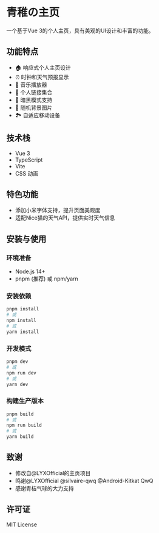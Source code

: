 # 青稚の主页

一个基于Vue 3的个人主页，具有美观的UI设计和丰富的功能。

## 功能特点
- 🏠 响应式个人主页设计
- ⏰ 时钟和天气预报显示
- 🎵 音乐播放器
- 🔗 个人链接集合
- 🌙 暗黑模式支持
- 🎨 随机背景图片
- 🏞️ 自适应移动设备

## 技术栈
- Vue 3
- TypeScript
- Vite
- CSS 动画

## 特色功能
- 添加小米字体支持，提升页面美观度
- 适配Nice猫的天气API，提供实时天气信息

## 安装与使用

### 环境准备
- Node.js 14+ 
- pnpm (推荐) 或 npm/yarn

### 安装依赖
```bash
pnpm install
# 或
npm install
# 或
yarn install
```

### 开发模式
```bash
pnpm dev
# 或
npm run dev
# 或
yarn dev
```

### 构建生产版本
```bash
pnpm build
# 或
npm run build
# 或
yarn build
```

## 致谢
- 修改自@LYXOfficial的主页项目
- 鸣谢@LYXOfficial @silvaire-qwq @Android-Kitkat QwQ
- 感谢青桔气球的大力支持

## 许可证
MIT License
